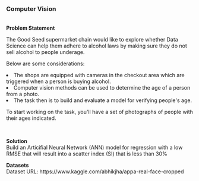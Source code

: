<h3><b>Computer Vision</b></h3>
<br>
<b>Problem Statement</b><br>
<p>
The Good Seed supermarket chain would like to explore whether Data Science can help them adhere to
alcohol laws by making sure they do not sell alcohol to people underage.
</p>
<p>Below are some considerations:
<li> The shops are equipped with cameras in the checkout area which are triggered when a person is buying alcohol.</li> 
<li> Computer vision methods can be used to determine the age of a person from a photo.</li> 
<li> The task then is to build and evaluate a model for verifying people's age. </li> 
</p> 
<p>To start working on the task, you'll have a set of photographs of people with their ages indicated.
</p>
<br>
<p>
<b> Solution</b><br>
Build an Articifial Neural Network (ANN) model for regression with a low RMSE that will result into a scatter index (SI) that is less than 30% <br>
</p>
<p>
<b>Datasets</b> <br>
Dataset URL: https://www.kaggle.com/abhikjha/appa-real-face-cropped <br>
</p>